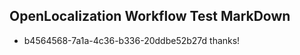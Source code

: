 ## OpenLocalization Workflow Test MarkDown
* b4564568-7a1a-4c36-b336-20ddbe52b27d 
thanks!<!--HONumber=Mar16_HO2-->
